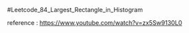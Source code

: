 #Leetcode_84_Largest_Rectangle_in_Histogram

reference : https://www.youtube.com/watch?v=zx5Sw9130L0